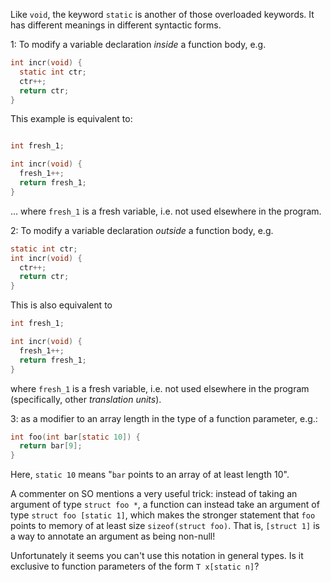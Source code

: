 Like `void`, the keyword `static` is another of those overloaded keywords. It has different meanings in different syntactic forms.

1: To modify a variable declaration _inside_ a function body, e.g.

```c
int incr(void) {
  static int ctr;
  ctr++;
  return ctr;
}
```

This example is equivalent to:

```c

int fresh_1;

int incr(void) {
  fresh_1++;
  return fresh_1;
}
```

... where `fresh_1` is a fresh variable, i.e. not used elsewhere in the program.

2: To modify a variable declaration _outside_ a function body, e.g.

```c
static int ctr;
int incr(void) {
  ctr++;
  return ctr;
}
```

This is also equivalent to

```c
int fresh_1;

int incr(void) {
  fresh_1++;
  return fresh_1;
}
```

where `fresh_1` is a fresh variable, i.e. not used elsewhere in the program (specifically, other _translation units_).

3: as a modifier to an array length in the type of a function parameter, e.g.:

```c
int foo(int bar[static 10]) {
  return bar[9];
}
```

Here, `static 10` means "`bar` points to an array of at least length 10".

A commenter on SO mentions a very useful trick: instead of taking an argument of type `struct foo *`, a function can instead take an argument of type `struct foo [static 1]`, which makes the stronger statement that `foo` points to memory of at least size `sizeof(struct foo)`. That is, `[struct 1]` is a way to annotate an argument as being non-null!

Unfortunately it seems you can't use this notation in general types. Is it exclusive to function parameters of the form `T x[static n]`?
